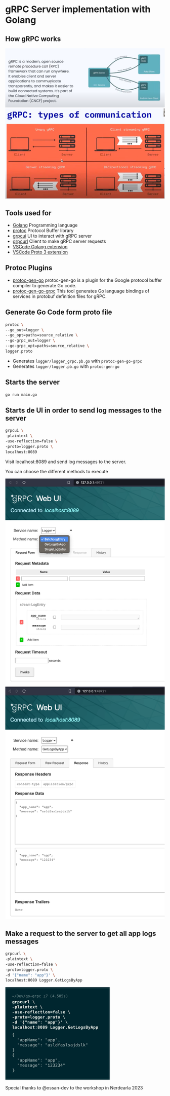 # gRPC Server implementation with Golang

## How gRPC works

![](doc/works1.png)
![](doc/works2.png)

## Tools used for

- [Golang](https://go.dev/) Programming language
- [protoc](https://grpc.io/docs/protoc-installation/) Protocol Buffer library
- [grpcui](https://github.com/fullstorydev/grpcui) UI to interact with gRPC server
- [grpcurl](https://github.com/fullstorydev/grpcurl) Client to make gRPC server requests
- [VSCode Golang extension](https://marketplace.visualstudio.com/items?itemName=golang.go)
- [VSCode Proto 3 extension](https://marketplace.visualstudio.com/items?itemName=zxh404.vscode-proto3)

## Protoc Plugins

- [protoc-gen-go](https://pkg.go.dev/github.com/golang/protobuf/protoc-gen-go) protoc-gen-go is a plugin for the Google protocol buffer compiler to generate Go code.
- [protoc-gen-go-grpc](https://pkg.go.dev/google.golang.org/grpc/cmd/protoc-gen-go-grpc) This tool generates Go language bindings of services in protobuf definition files for gRPC.

## Generate Go Code form proto file

```sh
protoc \
--go_out=logger \
--go_opt=paths=source_relative \
--go-grpc_out=logger \
--go-grpc_opt=paths=source_relative \
logger.proto
```

- Generates `logger/logger_grpc.pb.go` with `protoc-gen-go-grpc`
- Generates `logger/logger.pb.go` with `protoc-gen-go`

## Starts the server
```sh
go run main.go
```

## Starts de UI in order to send log messages to the server
```sh
grpcui \
-plaintext \
-use-reflection=false \
-proto=logger.proto \
localhost:8089
```

Visit localhost:8089 and send log messages to the server.

You can choose the different methods to execute

![](/doc/grpcui1.png)
![](/doc/grpcui2.png)

## Make a request to the server to get all app logs messages
```sh
grpcurl \
-plaintext \
-use-reflection=false \
-proto=logger.proto \
-d '{"name": "app"}' \
localhost:8089 Logger.GetLogsByApp
```

![](/doc/grpcurl.png)

Special thanks to @ossan-dev to the workshop in Nerdearla 2023
